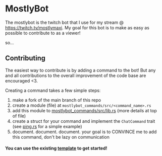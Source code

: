 # MostlyBot

The mostlybot is the twitch bot that I use for my stream @ <https://twitch.tv/mostlymaxi>. My goal for this bot is to make as easy as possible to contribute to as a viewer!

so...

## Contributing
The easiest way to contribute is by adding a command to the bot! But any and all contributions to the overall improvement of the code base are encouraged <3.

Creating a command takes a few simple steps:
1. make a fork of the main branch of this repo
2. create a module (file) at ```mostlybot_commands/src/<command_name>.rs```
3. add this module to [mostlybot_commands/src/lib.rs](mostlybot_commands/src/lib.rs) (more details at top of file)
4. create a struct for your command and implement the ```ChatCommand``` trait (see [ping.rs](mostlybot_commands/src/ping.rs) for a simple example)
5. document. document. document. your goal is to CONVINCE me to add this command, don't be lazy on communication


#### You can use the existing [template](mostlybot_commands/src/template.rs) to get started!
